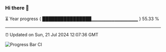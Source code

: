 ### Hi there 👋

⏳ Year progress { ████████████████▁▁▁▁▁▁▁▁▁▁▁▁▁▁ } 55.33 %

---

⏰ Updated on Sun, 21 Jul 2024 12:07:36 GMT

![Progress Bar CI](https://github.com/liununu/liununu/workflows/Progress%20Bar%20CI/badge.svg)
